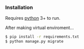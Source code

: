 
### Installation

Requires [python](https://www.python.org/) 3+ to run.

After making virtual enviroment...

```sh
$ pip install -r requirements.txt
$ python manage.py migrate
```